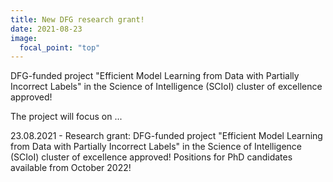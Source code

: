 ```yaml
---
title: New DFG research grant! 
date: 2021-08-23
image:
  focal_point: "top"
---
```


DFG-funded project "Efficient Model Learning from Data with Partially Incorrect Labels" in the Science of Intelligence (SCIoI) cluster of excellence approved!

<!--more-->

The project will focus on ... 

23.08.2021 - Research grant: DFG-funded project "Efficient Model Learning from Data with Partially Incorrect Labels" in the Science of Intelligence (SCIoI) cluster of excellence approved! Positions for PhD candidates available from October 2022!
